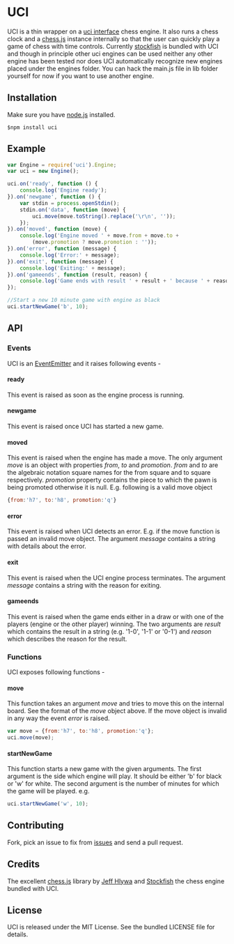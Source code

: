 UCI
===

UCI is a thin wrapper on a
[uci interface](http://en.wikipedia.org/wiki/Universal_Chess_Interface)
chess engine. It also runs a chess clock and a
[chess.js](https://github.com/jhlywa/chess.js) instance internally so
that the user can quickly play a game of chess with time controls.
Currently [stockfish](http://stockfishchess.org/) is bundled with
UCI and though in principle other uci engines can be used neither
any other engine has been tested nor does UCI automatically
recognize new engines placed under the engines folder. You can hack
the main.js file in lib folder yourself for now if you want to use
another engine.

## Installation
Make sure you have [node.js](http://nodejs.org/) installed.

    $npm install uci

## Example
```js
var Engine = require('uci').Engine;
var uci = new Engine();

uci.on('ready', function () {
    console.log('Engine ready');
}).on('newgame', function () {
    var stdin = process.openStdin();
    stdin.on('data', function (move) {
        uci.move(move.toString().replace('\r\n', ''));
    });
}).on('moved', function (move) {
    console.log('Engine moved ' + move.from + move.to + 
    	(move.promotion ? move.promotion : ''));
}).on('error', function (message) {
    console.log('Error:' + message);
}).on('exit', function (message) {
    console.log('Exiting:' + message);
}).on('gameends', function (result, reason) {
    console.log('Game ends with result ' + result + ' because ' + reason);
});

//Start a new 10 minute game with engine as black
uci.startNewGame('b', 10);
```
## API

### Events
UCI is an [EventEmitter](http://nodejs.org/api/events.html) and it
raises following events -

#### ready
This event is raised as soon as the engine process is running.

#### newgame
This event is raised once UCI has started a new game.

#### moved
This event is raised when the engine has made a move. The only
argument _move_ is an object with properties _from_, _to_ and
_promotion_. _from_ and _to_ are the algebraic notation square
names for the from square and to square respectively. _promotion_
property contains the piece to which the pawn is being promoted
otherwise it is null. E.g. following is a valid move object
```js
{from:'h7', to:'h8', promotion:'q'}
```

#### error
This event is raised when UCI detects an error. E.g. if the move
function is passed an invalid move object. The argument _message_
contains a string with details about the error.

#### exit
This event is raised when the UCI engine process terminates. The
argument _message_ contains a string with the reason for exiting.

#### gameends
This event is raised when the game ends either in a draw or with
one of the players (engine or the other player) winning. The two
arguments are _result_ which contains the result in a string
(e.g. '1-0', '1-1' or '0-1') and _reason_ which describes the
reason for the result. 

### Functions
UCI exposes following functions -

#### move
This function takes an argument _move_ and tries to move this on
the internal board. See the format of the _move_ object above.
If the move object is invalid in any way the event _error_ is raised.
```js
var move = {from:'h7', to:'h8', promotion:'q'};
uci.move(move);
```

#### startNewGame
This function starts a new game with the given arguments. The first
argument is the side which engine will play. It should be either 'b'
for black or 'w' for white. The second argument is the number of
minutes for which the game will be played. e.g. 
```js
uci.startNewGame('w', 10);
```

## Contributing
Fork, pick an issue to fix from [issues](https://github.com/imor/uci/issues)
and send a pull request.

## Credits
The excellent [chess.js](https://github.com/jhlywa/chess.js) library
by [Jeff Hlywa](https://github.com/jhlywa) and 
[Stockfish](http://stockfishchess.org/) the chess engine bundled with UCI.

## License
UCI is released under the MIT License. See the bundled LICENSE file for
details.
